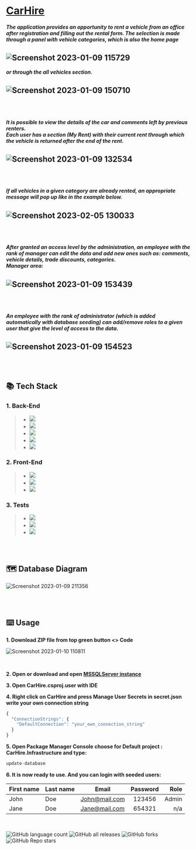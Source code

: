 # [CarHire](https://carhireallstars.azurewebsites.net)

***The application provides an opportunity to rent a vehicle from an office after registration and filling out the rental form.
The selection is made through a panel with vehicle categories, which is also the home page***

![Screenshot 2023-01-09 115729](https://user-images.githubusercontent.com/89041019/211303761-b88c6629-2e97-48f3-ae40-8ce9e3b1875b.png)
---
***or through the all vehicles section.***

![Screenshot 2023-01-09 150710](https://user-images.githubusercontent.com/89041019/211315281-bf8adb00-7971-4b66-8ee2-98f6800190d9.png)
---

<br>
<br>

***It is possible to view the details of the car and comments left by previous renters.<br>
Each user has a section (My Rent) with their current rent through which the vehicle is returned after the end of the rent.***

![Screenshot 2023-01-09 132534](https://user-images.githubusercontent.com/89041019/211317922-b31b1c68-3902-4b6c-b885-85561e26f92a.png)
---

<br>
<br>

***If all vehicles in a given category are already rented, an appropriate message will pop up like in the example below.***

![Screenshot 2023-02-05 130033](https://user-images.githubusercontent.com/89041019/216815125-f8aa8052-0207-4dba-9bb3-eddf60b6c0f1.png)
---

<br>
<br>

***After granted an access level by the administration, an employee with the rank of manager can edit the data and add new ones
such as: comments, vehicle details, trade discounts, categories.***<br>
***Manager area:***

![Screenshot 2023-01-09 153439](https://user-images.githubusercontent.com/89041019/211320222-d1c9b190-f411-41ad-960d-8f45e5999d4e.png)
---

<br>
<br>

***An employee with the rank of administrator (which is added automatically with database seeding) can add/remove roles to a given user that give the level of access to the data.***

![Screenshot 2023-01-09 154523](https://user-images.githubusercontent.com/89041019/211322356-740abb55-df19-47fa-a15a-b6db0d7e75ee.png)
---

<br>
<br>

## :books: Tech Stack

### 1. Back-End

> - ![](https://img.shields.io/badge/Visual%20Studio%202022-v17.4.2-%233b2e58)
> - ![](https://img.shields.io/badge/ASP.NET%20Core-v6.0.8-%23512bd4)
> - ![](https://img.shields.io/badge/ASP.NET%20Core%20Identity-v6.0.8-%23512bd4)
> - ![](https://img.shields.io/badge/EntityFrameworkCore-v6.0.8-blue)
> - ![](https://img.shields.io/badge/MSSQLServer-2019--latest-%23eb0c0c)

### 2. Front-End

> - ![](https://img.shields.io/badge/jQuery-v3.5.1-%230769AD)
> - ![](https://img.shields.io/badge/Bootstrap-v5.1.0-%236610f2)
> - ![](https://img.shields.io/badge/sweetalert2-v11.6.10-%237066e0)

### 3. Tests

> - ![](https://img.shields.io/badge/SQLite-v7.0.0-%230088e9f2)
> - ![](https://img.shields.io/badge/MOQ-v4.8.13-%23ebba06f2)
> - ![](https://img.shields.io/badge/NUnit-v3.13.3-%230e8300)

<br>
<br>

## 🗺️ Database Diagram

![Screenshot 2023-01-09 211356](https://user-images.githubusercontent.com/89041019/211389193-0bf4a316-a91b-4e6e-9cea-4867e279f45a.png)

<br>
<br>

## ⌨️ Usage

  **1. Download ZIP file from top green button <> Code**
  
  ![Screenshot 2023-01-10 110811](https://user-images.githubusercontent.com/89041019/211515639-9f67bab3-ccda-453d-984e-fc60db88b243.png)

<br>

 **2. Open or download and open [MSSQLServer instance](https://www.microsoft.com/en-us/sql-server/sql-server-downloads "Microsoft official")**
 
 **3. Open CarHire.csproj.user with IDE**
 
 **4. Right click on CarHire and press Manage User Secrets in secret.json write your own connection string**
```javascript
{
  "ConnectionStrings": {
    "DefaultConnection": "your_own_connection_string"
  }
}
```

 **5. Open Package Manager Console choose for Default project : CarHire.Infrastructure and type:**

```javascript
update-database
```

 **6. It is now ready to use. And you can login with seeded users:**
 
 |First name| Last name| Email   | Password   | Role  |
 |-------| ------- | ------------- |:-------------:| -----:|
 | John | Doe  |John@mail.com| 123456 | Admin |
 | Jane | Doe  |Jane@mail.com| 654321 |   n/a |
<br>

![GitHub language count](https://img.shields.io/github/languages/count/Glavyanov/CarHire)
![GitHub all releases](https://img.shields.io/github/downloads/Glavyanov/CarHire/total)
![GitHub forks](https://img.shields.io/github/forks/Glavyanov/CarHire?style=social)
![GitHub Repo stars](https://img.shields.io/github/stars/Glavyanov/CarHire?style=social)
